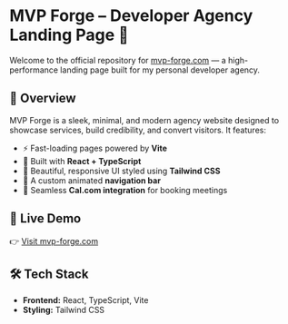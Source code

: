 # MVP Forge – Developer Agency Landing Page 🚀

Welcome to the official repository for [mvp-forge.com](https://mvp-forge.com) — a high-performance landing page built for my personal developer agency.

## 🌟 Overview

MVP Forge is a sleek, minimal, and modern agency website designed to showcase services, build credibility, and convert visitors. It features:

- ⚡️ Fast-loading pages powered by **Vite**
- 🧠 Built with **React + TypeScript**
- 🎨 Beautiful, responsive UI styled using **Tailwind CSS**
- 🧭 A custom animated **navigation bar**
- 📅 Seamless **Cal.com integration** for booking meetings

## 🚀 Live Demo

👉 [Visit mvp-forge.com](https://mvp-forge.com)

## 🛠️ Tech Stack

- **Frontend:** React, TypeScript, Vite  
- **Styling:** Tailwind CSS  

